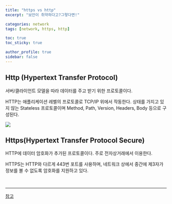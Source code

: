 ```yaml
---
title: "https vs http"
excerpt: "보안이 취약하다고?그렇다면!"

categories: network
tags: [network, https, http]

toc: true
toc_sticky: true

author_profile: true
sidebar: false
---
```


## Http (Hypertext Transfer Protocol)

서버/클라이언트 모델을 따라 데이터를 주고 받기 위한 프로토콜이다.

HTTP는 애플리케이션 레벨의 프로토콜로 TCP/IP 위에서 작동한다. 상태를 가지고 있지 않는 Stateless 프로토콜이며 Method, Path, Version, Headers, Body 등으로 구성된다.

<img src="https://img1.daumcdn.net/thumb/R1280x0/?scode=mtistory2&fname=https%3A%2F%2Fblog.kakaocdn.net%2Fdn%2FbkdJ4Q%2FbtqK6AXLEtC%2FjBZzMuJBWzdLYmqILo5Ri1%2Fimg.png" />

<br>

## Https(Hypertext Transfer Protocol Secure)

HTTP에 데이터 암호화가 추가된 프로토콜이다. 주로 전자상거래에서 이용한다.

HTTPS는 HTTP와 다르게 443번 포트를 사용하며, 네트워크 상에서 중간에 제3자가 정보를 볼 수 없도록 암호화를 지원하고 있다.

<br>

---

[참고](https://mangkyu.tistory.com/98)
